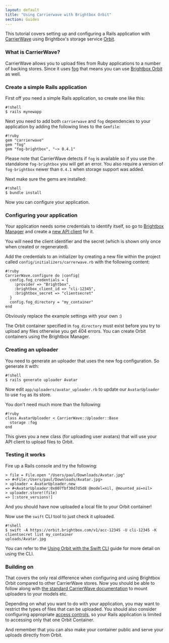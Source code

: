 ```yaml
---
layout: default
title: "Using Carrierwave with Brightbox Orbit"
section: Guides
---
```


This tutorial covers setting up and configuring a Rails application with
[CarrierWave](https://github.com/carrierwaveuploader/carrierwave) using
Brightbox's storage service [Orbit](/cloud/storage).

### What is CarrierWave?

CarrierWave allows you to upload files from Ruby applications to a number of
backing stores. Since it uses [fog](https://github.com/fog/fog) that means you can
use [Brightbox Orbit](/docs/reference/orbit/) as well.

### Create a simple Rails application

First off you need a simple Rails application, so create one like this:

    #!shell
    $ rails mynewapp

Next you need to add both `carrierwave` and `fog` dependencies to your
application by adding the following lines to the `Gemfile`:

    #!ruby
    gem "carrierwave"
    gem "fog"
    gem "fog-brightbox", "~> 0.4.1"

Please note that CarrierWave detects if `fog` is available so if you use the
standalone `fog-brightbox` you will get an error. You also require a version of
`fog-brightbox` newer than `0.4.1` when storage support was added.

Next make sure the gems are installed:

    #!shell
    $ bundle install

Now you can configure your application.

### Configuring your application

Your application needs some credentials to identify itself, so go to
[Brightbox Manager](https://manage.brightbox.com) and create
a [new API client](/docs/guides/manager/api-clients/) for it.

You will need the client identifier and the secret (which is shown only once when
created or regenerated).

Add the credentials to an initializer by creating a new file within the project
called `config/initializers/carrerwave.rb` with the following content:

    #!ruby
    CarrierWave.configure do |config|
      config.fog_credentials = {
        :provider => "Brightbox",
        :brightbox_client_id => "cli-12345",
        :brightbox_secret => "clientsecret"
      }
      config.fog_directory = "my_container"
    end

Obviously replace the example settings with your own :)

The Orbit container specified in `fog_directory` must exist before you
try to upload any files otherwise you get 404 errors. You can create
Orbit containers using the Brightbox Manager.

### Creating an uploader

You need to generate an uploader that uses the new fog configuration. So
generate it with:

    #!shell
    $ rails generate uploader Avatar

Now edit `app/uploaders/avatar_uploader.rb` to update our `AvatarUploader`
to use `fog` as its store.

You don't need much more than the following:

    #!ruby
    class AvatarUploader < CarrierWave::Uploader::Base
      storage :fog
    end

This gives you a new class (for uploading user avatars) that will use
your API client to upload files to Orbit.

### Testing it works

Fire up a Rails console and try the following:

    > file = File.open "/Users/paul/Downloads/Avatar.jpg"
    => #<File:/Users/paul/Downloads/Avatar.jpg>
    > uploader = AvatarUploader.new
    => #<AvatarUploader:0x007fbf30d7d5d8 @model=nil, @mounted_as=nil>
    > uploader.store!(file)
    => [:store_versions!]

And you should have now uploaded a local file to your Orbit container!

Now use the `swift` CLI tool to just check it uploaded.

    #!shell
    $ swift -A https://orbit.brightbox.com/v1/acc-12345 -U cli-12345 -K clientsecret list my_container
    uploads/Avatar.jpg

You can refer to the [Using Orbit with the Swift CLI](/docs/guides/orbit/swift-cli)
guide for more detail on using the CLI.

### Building on

That covers the only real difference when configuring and using
Brightbox Orbit compared to other CarrierWave stores. Now you should
be able to follow along with
[the standard CarrierWave documentation](https://github.com/carrierwaveuploader/carrierwave)
to mount uploaders to your models etc.

Depending on what you want to do with your application, you may want
to restrict the types of files that can be uploaded. You should also
consider configuring appropriate
[access controls](/docs/guides/orbit/container-access-control/), so
your Rails application is limited to accessing only that one Orbit
Container.

And remember that you can also make your container public and serve
your uploads directly from Orbit.
